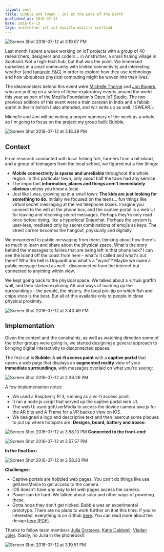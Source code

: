 ```yaml
---
layout: post
title: Bubble and Tweak - IoT at the Ends of the Earth
published_at: 2016-07-13
date: 2016-07-13
tags: anstruther iot iot mozilla mozilla scotland
---
```


![Screen Shot 2016-07-12 at 3.19.07 PM](screen-shot-2016-07-12-at-3-19-07-pm.png)

Last month I spent a week working on IoT projects with a group of 40 researchers, designers and coders... in Anstruther, a small fishing village in Scotland. Not a high-tech hub, but that was the point. We immersed ourselves in a small community with limited connectivity and interesting weather (and [fantastic F&C](https://www.tripadvisor.com/Restaurant_Review-g551743-d1898308-Reviews-The_Wee_Chippy-Anstruther_Fife_Scotland.html)) in order to explore how they use technology and how ubiquitous physical computing might be woven into their lives.

The ideamonsters behind this event were [Michelle Thorne](https://twitter.com/thornet) and [Jon Rogers](https://twitter.com/ileddigital), who are putting on a series of these exploratory events around the world this year as part of the Mozilla Foundation's [Open IoT Studio](https://wiki.mozilla.org/Open_IoT). The two previous editions of this event were a train caravan in India and a fablab sprint in Berlin (which I also attended, and will write up as well. I SWEAR.).

Michelle and Jon will be writing a proper summary of the week as a whole, so I'm going to focus on the project my group built: Bubble.

![Screen Shot 2016-07-12 at 3.18.39 PM](screen-shot-2016-07-12-at-3-18-39-pm.png)

## **Context**

From research conducted with local fishing folk, farmers from a bit inland, and a group of teenagers from the local school, we figured out a few things:

*   **Mobile connectivity is sparse and unreliable** throughout the whole region. In this particular town, only about half the town had any service.
*   The important **information, places and things aren't immediately obvious** unless you know a local.
*   Just like I was, growing up in a small town: **The kids are just looking for something to do.**
Initially we focused on the teens... fun things like virtual secret messaging at the red telephone boxes. Imagine you connect to the wifi at the phone box, and the captive portal is a web UI for leaving and receiving secret messages. Perhaps they're only read once before dying, like a hyperlocal Snapchat. Perhaps the system is user-less, mediated only by secret combinations of emojis as keys. The street corner becomes the hangout, physically and digitally.

We meandered to public messaging from there, thinking about how there's so much to learn and share about the physical space. What's the story behind the messages to fairies that are being left in that phone box? I can see the island off the coast from here - what's it called and what's out there? Who the hell is Urquardt and what's a "wynd"? Maybe we make a public message board as well - disconnected from the internet but connected to anything within view.

We kept going back to the physical space. We talked about a virtual graffiti wall, and then started exploring AR and ways of marking up the surroundings - the people, the history, the local pro-tip on which fish and chips shop is the best. But all of this available only to people in close physical proximity.

![Screen Shot 2016-07-12 at 3.40.49 PM](screen-shot-2016-07-12-at-3-40-49-pm.png)


## **Implementation**

Given the context and the constraints, as well as watching direction some of the other groups were going in, we started designing a general approach to bringing digital interactivity to disconnected spaces.

The first cut is **Bubble**: A **wi-fi access point** with a **captive portal** that opens a web page that displays an **augmented reality** view of your **immediate surroundings**, with messages overlaid on what you're seeing:

![Screen Shot 2016-07-12 at 2.36.26 PM](screen-shot-2016-07-12-at-2-36-26-pm.png)

A few implementation notes:

*   We used a Raspberry Pi 3, running as a wi-fi access point.
*   It ran a node.js script that served up the captive portal web UI.
*   The web UI used getUserMedia to access the device camera awe.js for the AR bits and A-Frame for a VR backup view on iOS.
*   We designed a logo and descriptive text and then lasercut some plaques to put up where hotspots are.
**Designs, board, battery and boxes:**

![Screen Shot 2016-07-12 at 3.58.10 PM](screen-shot-2016-07-12-at-3-58-10-pm.png)
**Connected to the front-end:**

![Screen Shot 2016-07-12 at 3.57.57 PM](screen-shot-2016-07-12-at-3-57-57-pm.png)

**In the final box:**

![Screen Shot 2016-07-12 at 3.58.33 PM](screen-shot-2016-07-12-at-3-58-33-pm.png)

**Challenges:**

*   Captive portals are hobbled web pages. You can't do things like use getUserMedia to get access to the camera.
*   iOS doesn't have *any* way to let web pages access the camera.
*   Power can be hard. We talked about solar and other ways of powering these.
*   Gotta hope they don't get nicked.
Bubble was an experimental prototype. There are no plans to work further on it at this time. If you're interested, everything is on Github [here](https://github.com/autonome/bubble). You can read more about the design [here (PDF)](https://www.dropbox.com/s/yj11w3g3scwu93q/Bubble_DesignSprint_Scotland.pdf?dl=0).

Thanks to fellow team members [Julia Gratsova](https://twitter.com/juliagratsova), [Katie Caldwell](https://twitter.com/kc_coffeekid), [Vladan Joler](https://twitter.com/thecreatureslab). (Sadly, no Julia in the phonebox!)

![Screen Shot 2016-07-12 at 3.19.51 PM](screen-shot-2016-07-12-at-3-19-51-pm.png)